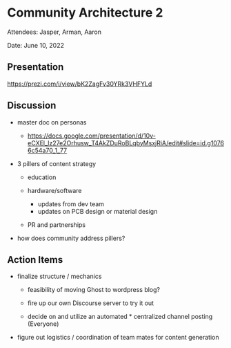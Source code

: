 # Community Architecture 2

Attendees: Jasper, Arman, Aaron

Date: June 10, 2022

## Presentation

https://prezi.com/i/view/bK2ZagFv30YRk3VHFYLd

## Discussion

* master doc on personas
  * https://docs.google.com/presentation/d/10v-eCXEl_lz27e2Orhusw_T4AkZDuRoBLqbyMsxjRiA/edit#slide=id.g10766c54a70_1_77

* 3 pillers of content strategy

  * education

  * hardware/software
    * updates from dev team
    * updates on PCB design or material design

  * PR and partnerships

* how does community address pillers?

## Action Items

  * finalize structure / mechanics

    * feasibility of moving  Ghost to wordpress blog?

    * fire up our own Discourse server to try it out

    * decide on and utilize  an automated * centralized channel posting (Everyone)

  * figure out logistics / coordination of team mates for content generation
